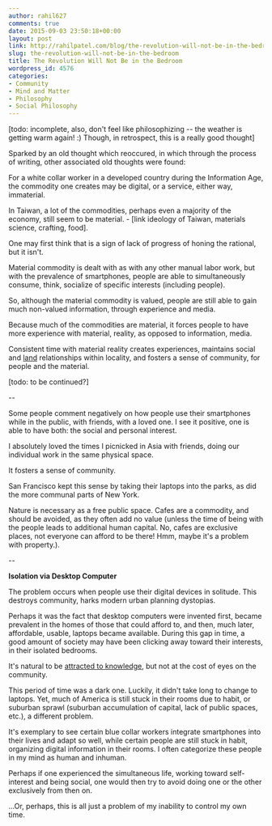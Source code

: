 ```yaml
---
author: rahil627
comments: true
date: 2015-09-03 23:50:18+00:00
layout: post
link: http://rahilpatel.com/blog/the-revolution-will-not-be-in-the-bedroom/
slug: the-revolution-will-not-be-in-the-bedroom
title: The Revolution Will Not Be in the Bedroom
wordpress_id: 4576
categories:
- Community
- Mind and Matter
- Philosophy
- Social Philosophy
---
```


[todo: incomplete, also, don't feel like philosophizing -- the weather is getting warm again! :) Though, in retrospect, this is a really good thought]

Sparked by an old thought which reoccured, in which through the process of writing, other associated old thoughts were found:

For a white collar worker in a developed country during the Information Age, the commodity one creates may be digital, or a service, either way, immaterial.

In Taiwan, a lot of the commodities, perhaps even a majority of the economy, still seem to be material. - [link ideology of Taiwan, materials science, crafting, food].

One may first think that is a sign of lack of progress of honing the rational, but it isn't.

Material commodity is dealt with as with any other manual labor work, but with the prevalence of smartphones, people are able to simultaneously consume, think, socialize of specific interests (including people).

So, although the material commodity is valued, people are still able to gain much non-valued information, through experience and media.

Because much of the commodities are material, it forces people to have more experience with material, reality, as opposed to information, media.

Consistent time with material reality creates experiences, maintains social and [land](https://en.wikipedia.org/wiki/Aldo_Leopold#Land_Ethic) relationships within locality, and fosters a sense of community, for people and the material.

[todo: to be continued?]

--

Some people comment negatively on how people use their smartphones while in the public, with friends, with a loved one. I see it positive, one is able to have both: the social and personal interest.

I absolutely loved the times I picnicked in Asia with friends, doing our individual work in the same physical space.

It fosters a sense of community.

San Francisco kept this sense by taking their laptops into the parks, as did the more communal parts of New York.

Nature is necessary as a free public space. Cafes are a commodity, and should be avoided, as they often add no value (unless the time of being with the people leads to additional human capital. No, cafes are exclusive places, not everyone can afford to be there! Hmm, maybe it's a problem with property.).

--

**Isolation via Desktop Computer**

The problem occurs when people use their digital devices in solitude. This destroys community, harks modern urban planning dystopias.

Perhaps it was the fact that desktop computers were invented first, became prevalent in the homes of those that could afford to, and then, much later, affordable, usable, laptops became available. During this gap in time, a good amount of society may have been clicking away toward their interests, in their isolated bedrooms.

It's natural to be [attracted to knowledge](http://www.rahilpatel.com/blog/jia-zhangkes-trilogy#attracted_to_organized_information), but not at the cost of eyes on the community.

This period of time was a dark one. Luckily, it didn't take long to change to laptops. Yet, much of America is still stuck in their rooms due to habit, or suburban sprawl (suburban accumulation of capital, lack of public spaces, etc.), a different problem.

It's exemplary to see certain blue collar workers integrate smartphones into their lives and adapt so well, while certain people are still stuck in habit, organizing digital information in their rooms. I often categorize these people in my mind as human and inhuman.

Perhaps if one experienced the simultaneous life, working toward self-interest and being social, one would then try to avoid doing one or the other exclusively from then on.

...Or, perhaps, this is all just a problem of my inability to control my own time.
